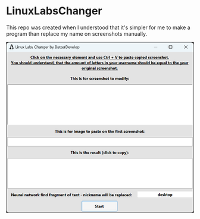 # LinuxLabsChanger
This repo was created when I understood that it's simpler for me to make a program than replace my name on screenshots manually.

![LinuxLabsChanger GUI](./gui.png)